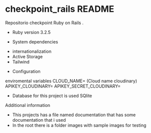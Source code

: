 # checkpoint_rails README
Repositorio checkpoint Ruby on Rails . 


* Ruby version
3.2.5

* System dependencies
- internationalization
- Active Storage
- Tailwind


* Configuration

enviromental variables
CLOUD_NAME=            (Cloud name cloudinary)
APIKEY_CLOUDINARY=
APIKEY_SECRET_CLOUDINARY=

* Database
for this project is used SQlite

Additional information
- This projects has a file named documentation that has some documentation that i used
- In the root there is a folder images with sample images for testing 
